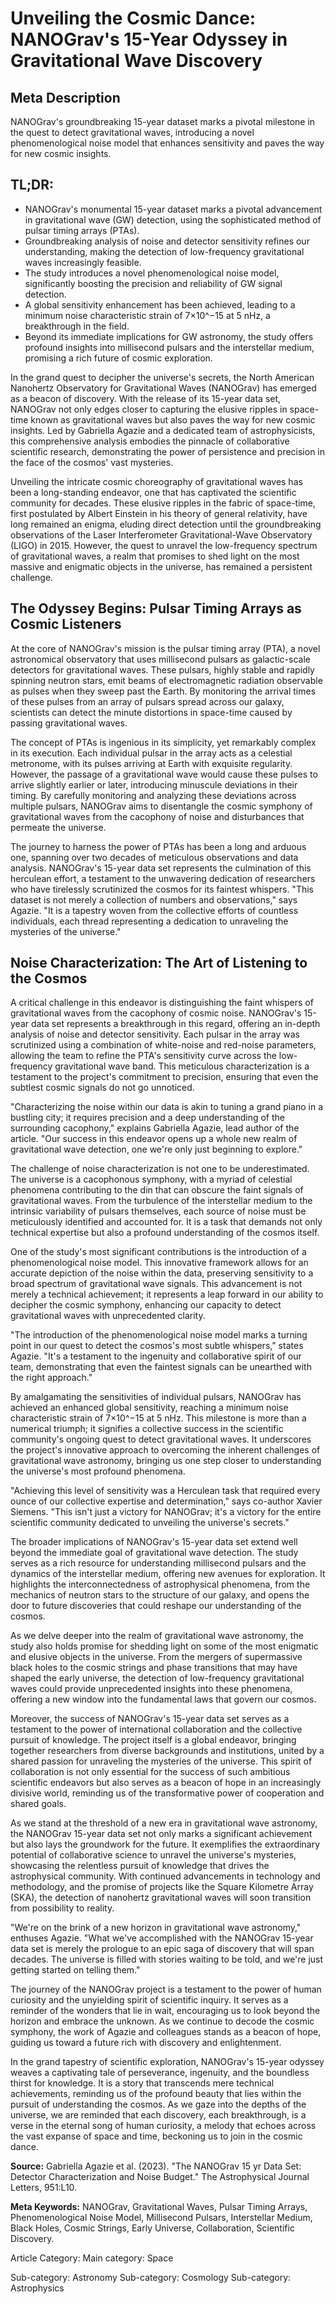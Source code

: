 # Unveiling the Cosmic Dance: NANOGrav's 15-Year Odyssey in Gravitational Wave Discovery

## Meta Description
NANOGrav's groundbreaking 15-year dataset marks a pivotal milestone in the quest to detect gravitational waves, introducing a novel phenomenological noise model that enhances sensitivity and paves the way for new cosmic insights.

## TL;DR:

- NANOGrav's monumental 15-year dataset marks a pivotal advancement in gravitational wave (GW) detection, using the sophisticated method of pulsar timing arrays (PTAs).
- Groundbreaking analysis of noise and detector sensitivity refines our understanding, making the detection of low-frequency gravitational waves increasingly feasible.
- The study introduces a novel phenomenological noise model, significantly boosting the precision and reliability of GW signal detection.
- A global sensitivity enhancement has been achieved, leading to a minimum noise characteristic strain of 7×10^−15 at 5 nHz, a breakthrough in the field.
- Beyond its immediate implications for GW astronomy, the study offers profound insights into millisecond pulsars and the interstellar medium, promising a rich future of cosmic exploration.

In the grand quest to decipher the universe's secrets, the North American Nanohertz Observatory for Gravitational Waves (NANOGrav) has emerged as a beacon of discovery. With the release of its 15-year data set, NANOGrav not only edges closer to capturing the elusive ripples in space-time known as gravitational waves but also paves the way for new cosmic insights. Led by Gabriella Agazie and a dedicated team of astrophysicists, this comprehensive analysis embodies the pinnacle of collaborative scientific research, demonstrating the power of persistence and precision in the face of the cosmos' vast mysteries.

Unveiling the intricate cosmic choreography of gravitational waves has been a long-standing endeavor, one that has captivated the scientific community for decades. These elusive ripples in the fabric of space-time, first postulated by Albert Einstein in his theory of general relativity, have long remained an enigma, eluding direct detection until the groundbreaking observations of the Laser Interferometer Gravitational-Wave Observatory (LIGO) in 2015. However, the quest to unravel the low-frequency spectrum of gravitational waves, a realm that promises to shed light on the most massive and enigmatic objects in the universe, has remained a persistent challenge.

## The Odyssey Begins: Pulsar Timing Arrays as Cosmic Listeners

At the core of NANOGrav's mission is the pulsar timing array (PTA), a novel astronomical observatory that uses millisecond pulsars as galactic-scale detectors for gravitational waves. These pulsars, highly stable and rapidly spinning neutron stars, emit beams of electromagnetic radiation observable as pulses when they sweep past the Earth. By monitoring the arrival times of these pulses from an array of pulsars spread across our galaxy, scientists can detect the minute distortions in space-time caused by passing gravitational waves.

The concept of PTAs is ingenious in its simplicity, yet remarkably complex in its execution. Each individual pulsar in the array acts as a celestial metronome, with its pulses arriving at Earth with exquisite regularity. However, the passage of a gravitational wave would cause these pulses to arrive slightly earlier or later, introducing minuscule deviations in their timing. By carefully monitoring and analyzing these deviations across multiple pulsars, NANOGrav aims to disentangle the cosmic symphony of gravitational waves from the cacophony of noise and disturbances that permeate the universe.

The journey to harness the power of PTAs has been a long and arduous one, spanning over two decades of meticulous observations and data analysis. NANOGrav's 15-year data set represents the culmination of this herculean effort, a testament to the unwavering dedication of researchers who have tirelessly scrutinized the cosmos for its faintest whispers. "This dataset is not merely a collection of numbers and observations," says Agazie. "It is a tapestry woven from the collective efforts of countless individuals, each thread representing a dedication to unraveling the mysteries of the universe."

## Noise Characterization: The Art of Listening to the Cosmos

A critical challenge in this endeavor is distinguishing the faint whispers of gravitational waves from the cacophony of cosmic noise. NANOGrav's 15-year data set represents a breakthrough in this regard, offering an in-depth analysis of noise and detector sensitivity. Each pulsar in the array was scrutinized using a combination of white-noise and red-noise parameters, allowing the team to refine the PTA's sensitivity curve across the low-frequency gravitational wave band. This meticulous characterization is a testament to the project's commitment to precision, ensuring that even the subtlest cosmic signals do not go unnoticed.

"Characterizing the noise within our data is akin to tuning a grand piano in a bustling city; it requires precision and a deep understanding of the surrounding cacophony," explains Gabriella Agazie, lead author of the article. "Our success in this endeavor opens up a whole new realm of gravitational wave detection, one we're only just beginning to explore."

The challenge of noise characterization is not one to be underestimated. The universe is a cacophonous symphony, with a myriad of celestial phenomena contributing to the din that can obscure the faint signals of gravitational waves. From the turbulence of the interstellar medium to the intrinsic variability of pulsars themselves, each source of noise must be meticulously identified and accounted for. It is a task that demands not only technical expertise but also a profound understanding of the cosmos itself.

One of the study's most significant contributions is the introduction of a phenomenological noise model. This innovative framework allows for an accurate depiction of the noise within the data, preserving sensitivity to a broad spectrum of gravitational wave signals. This advancement is not merely a technical achievement; it represents a leap forward in our ability to decipher the cosmic symphony, enhancing our capacity to detect gravitational waves with unprecedented clarity.

"The introduction of the phenomenological noise model marks a turning point in our quest to detect the cosmos's most subtle whispers," states Agazie. "It's a testament to the ingenuity and collaborative spirit of our team, demonstrating that even the faintest signals can be unearthed with the right approach."

By amalgamating the sensitivities of individual pulsars, NANOGrav has achieved an enhanced global sensitivity, reaching a minimum noise characteristic strain of 7×10^−15 at 5 nHz. This milestone is more than a numerical triumph; it signifies a collective success in the scientific community's ongoing quest to detect gravitational waves. It underscores the project's innovative approach to overcoming the inherent challenges of gravitational wave astronomy, bringing us one step closer to understanding the universe's most profound phenomena.

"Achieving this level of sensitivity was a Herculean task that required every ounce of our collective expertise and determination," says co-author Xavier Siemens. "This isn't just a victory for NANOGrav; it's a victory for the entire scientific community dedicated to unveiling the universe's secrets."

The broader implications of NANOGrav's 15-year data set extend well beyond the immediate goal of gravitational wave detection. The study serves as a rich resource for understanding millisecond pulsars and the dynamics of the interstellar medium, offering new avenues for exploration. It highlights the interconnectedness of astrophysical phenomena, from the mechanics of neutron stars to the structure of our galaxy, and opens the door to future discoveries that could reshape our understanding of the cosmos.

As we delve deeper into the realm of gravitational wave astronomy, the study also holds promise for shedding light on some of the most enigmatic and elusive objects in the universe. From the mergers of supermassive black holes to the cosmic strings and phase transitions that may have shaped the early universe, the detection of low-frequency gravitational waves could provide unprecedented insights into these phenomena, offering a new window into the fundamental laws that govern our cosmos.

Moreover, the success of NANOGrav's 15-year data set serves as a testament to the power of international collaboration and the collective pursuit of knowledge. The project itself is a global endeavor, bringing together researchers from diverse backgrounds and institutions, united by a shared passion for unraveling the mysteries of the universe. This spirit of collaboration is not only essential for the success of such ambitious scientific endeavors but also serves as a beacon of hope in an increasingly divisive world, reminding us of the transformative power of cooperation and shared goals.

As we stand at the threshold of a new era in gravitational wave astronomy, the NANOGrav 15-year data set not only marks a significant achievement but also lays the groundwork for the future. It exemplifies the extraordinary potential of collaborative science to unravel the universe's mysteries, showcasing the relentless pursuit of knowledge that drives the astrophysical community. With continued advancements in technology and methodology, and the promise of projects like the Square Kilometre Array (SKA), the detection of nanohertz gravitational waves will soon transition from possibility to reality.

"We're on the brink of a new horizon in gravitational wave astronomy," enthuses Agazie. "What we've accomplished with the NANOGrav 15-year data set is merely the prologue to an epic saga of discovery that will span decades. The universe is filled with stories waiting to be told, and we're just getting started on telling them."

The journey of the NANOGrav project is a testament to the power of human curiosity and the unyielding spirit of scientific inquiry. It serves as a reminder of the wonders that lie in wait, encouraging us to look beyond the horizon and embrace the unknown. As we continue to decode the cosmic symphony, the work of Agazie and colleagues stands as a beacon of hope, guiding us toward a future rich with discovery and enlightenment.

In the grand tapestry of scientific exploration, NANOGrav's 15-year odyssey weaves a captivating tale of perseverance, ingenuity, and the boundless thirst for knowledge. It is a story that transcends mere technical achievements, reminding us of the profound beauty that lies within the pursuit of understanding the cosmos. As we gaze into the depths of the universe, we are reminded that each discovery, each breakthrough, is a verse in the eternal song of human curiosity, a melody that echoes across the vast expanse of space and time, beckoning us to join in the cosmic dance.

**Source:** Gabriella Agazie et al. (2023). "The NANOGrav 15 yr Data Set: Detector Characterization and Noise Budget." The Astrophysical Journal Letters, 951:L10.

**Meta Keywords:** NANOGrav, Gravitational Waves, Pulsar Timing Arrays, Phenomenological Noise Model, Millisecond Pulsars, Interstellar Medium, Black Holes, Cosmic Strings, Early Universe, Collaboration, Scientific Discovery.

Article Category: Main category: Space

Sub-category: Astronomy
Sub-category: Cosmology
Sub-category: Astrophysics